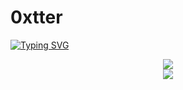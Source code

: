 # 0xtter
[![Typing SVG](https://readme-typing-svg.demolab.com?font=Fira+Code&size=21&pause=1000&color=43F700&center=true&vCenter=true&width=600&lines=Hello+I'm+Thomas!;%F0%9F%A7%91%E2%80%8D%F0%9F%92%BB+Ing%C3%A9nieur+CSIRT+%C3%A0+Orange+Cyberd%C3%A9fense;%F0%9F%93%9A+%C3%89tudiant+%C3%A0+ISEN+Lille)](https://git.io/typing-svg)

<p align="center">
 <img src="https://github-readme-stats.vercel.app/api?username=0xtter&theme=vue-dark&show_icons=true" style="text-align:center"></img>
 <br>
 <img src="https://github-readme-stats.vercel.app/api/top-langs/?username=0xtter&theme=cobalt&show_icons=true">
</p>
